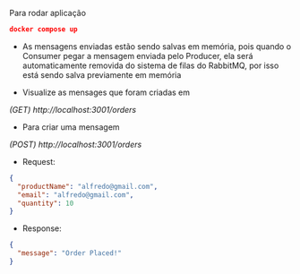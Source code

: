 Para rodar aplicação

```json
docker compose up
```

- As mensagens enviadas estão sendo salvas em memória, pois quando o Consumer pegar a mensagem enviada pelo Producer, ela será automaticamente removida do sistema de filas do RabbitMQ, por isso está sendo salva previamente em memória

* Visualize as mensages que foram criadas em

_(GET) http://localhost:3001/orders_

- Para criar uma mensagem

_(POST) http://localhost:3001/orders_

- Request:

```json
{
  "productName": "alfredo@gmail.com",
  "email": "alfredo@gmail.com",
  "quantity": 10
}
```

- Response:

```json
{
  "message": "Order Placed!"
}
```
